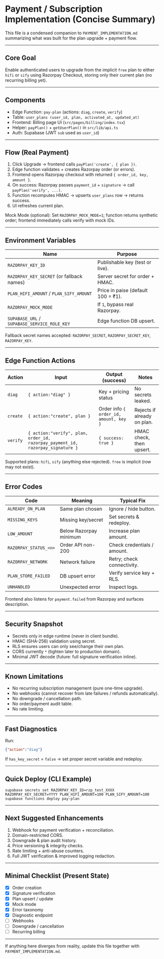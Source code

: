 # Payment / Subscription Implementation (Concise Summary)

This file is a condensed companion to `PAYMENT_IMPLEMENTATION.md` summarizing what was built for the plan upgrade + payment flow.

---
## Core Goal
Enable authenticated users to upgrade from the implicit `free` plan to either `hifi` or `sify` using Razorpay Checkout, storing only their current plan (no recurring billing yet).

---
## Components
- Edge Function: `pay-plan` (actions: `diag`, `create`, `verify`)
- Table: `user_plans (user_id, plan, activated_at, updated_at)`
- Frontend: Billing page UI (`src/pages/billing/index.tsx`)
- Helper: `payPlan()` + `getUserPlan()` in `src/lib/api.ts`
- Auth: Supabase (JWT `sub` used as `user_id`)

---
## Flow (Real Payment)
1. Click Upgrade → frontend calls `payPlan('create', { plan })`.
2. Edge function validates + creates Razorpay order (or errors).
3. Frontend opens Razorpay checkout with returned `{ order_id, key, amount }`.
4. On success: Razorpay passes `payment_id` + `signature` → call `payPlan('verify', ...)`.
5. Function recomputes HMAC → upserts `user_plans` row → returns success.
6. UI refreshes current plan.

Mock Mode (optional): Set `RAZORPAY_MOCK_MODE=1`; function returns synthetic order; frontend immediately calls verify with mock IDs.

---
## Environment Variables
| Name | Purpose |
| ---- | ------- |
| `RAZORPAY_KEY_ID` | Publishable key (test or live). |
| `RAZORPAY_KEY_SECRET` (or fallback names) | Server secret for order + HMAC. |
| `PLAN_HIFI_AMOUNT` / `PLAN_SIFY_AMOUNT` | Price in paise (default 100 = ₹1). |
| `RAZORPAY_MOCK_MODE` | If `1`, bypass real Razorpay. |
| `SUPABASE_URL` / `SUPABASE_SERVICE_ROLE_KEY` | Edge function DB upsert. |

Fallback secret names accepted: `RAZORPAY_SECRET`, `RAZORPAY_SECRET_KEY`, `RAZORPAY_KEY`.

---
## Edge Function Actions
Action | Input | Output (success) | Notes
------ | ----- | ---------------- | -----
`diag` | `{ action:"diag" }` | Key + pricing status | No secrets leaked.
`create` | `{ action:"create", plan }` | Order info `{ order_id, amount, key }` | Rejects if already on plan.
`verify` | `{ action:"verify", plan, order_id, razorpay_payment_id, razorpay_signature }` | `{ success: true }` | HMAC check, then upsert.

Supported plans: `hifi`, `sify` (anything else rejected). `free` is implicit (row may not exist).

---
## Error Codes
Code | Meaning | Typical Fix
---- | ------- | -----------
`ALREADY_ON_PLAN` | Same plan chosen | Ignore / hide button.
`MISSING_KEYS` | Missing key/secret | Set secrets & redeploy.
`LOW_AMOUNT` | Below Razorpay minimum | Increase plan amount.
`RAZORPAY_STATUS_<n>` | Order API non-200 | Check credentials / amount.
`RAZORPAY_NETWORK` | Network failure | Retry; check connectivity.
`PLAN_STORE_FAILED` | DB upsert error | Verify service key + RLS.
`UNHANDLED` | Unexpected error | Inspect logs.

Frontend also listens for `payment.failed` from Razorpay and surfaces description.

---
## Security Snapshot
- Secrets only in edge runtime (never in client bundle).
- HMAC (SHA-256) validation using secret.
- RLS ensures users can only see/change their own plan.
- CORS currently `*` (tighten later to production domain).
- Minimal JWT decode (future: full signature verification inline).

---
## Known Limitations
- No recurring subscription management (pure one-time upgrade).
- No webhooks (cannot recover from late failures / refunds automatically).
- No downgrade / cancellation path.
- No order/payment audit table.
- No rate limiting.

---
## Fast Diagnostics
Run:
```json
{"action":"diag"}
```
If `has_key_secret` = `false` → set proper secret variable and redeploy.

---
## Quick Deploy (CLI Example)
```
supabase secrets set RAZORPAY_KEY_ID=rzp_test_XXXX RAZORPAY_KEY_SECRET=YYYY PLAN_HIFI_AMOUNT=100 PLAN_SIFY_AMOUNT=100
supabase functions deploy pay-plan
```

---
## Next Suggested Enhancements
1. Webhook for payment verification + reconciliation.
2. Domain-restricted CORS.
3. Downgrade & plan audit history.
4. Price versioning & integrity checks.
5. Rate limiting + anti-abuse counters.
6. Full JWT verification & improved logging redaction.

---
## Minimal Checklist (Present State)
- [x] Order creation
- [x] Signature verification
- [x] Plan upsert / update
- [x] Mock mode
- [x] Error taxonomy
- [x] Diagnostic endpoint
- [ ] Webhooks
- [ ] Downgrade / cancellation
- [ ] Recurring billing

---
If anything here diverges from reality, update this file together with `PAYMENT_IMPLEMENTATION.md`.
